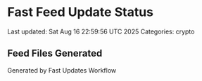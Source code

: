 # Fast Feed Update Status
Last updated: Sat Aug 16 22:59:56 UTC 2025
Categories: crypto

## Feed Files Generated

Generated by Fast Updates Workflow
